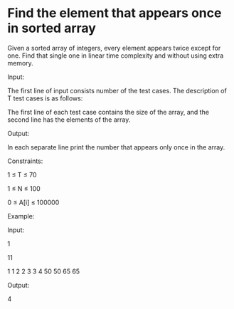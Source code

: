 # Find the element that appears once in sorted array

Given a sorted array of integers, every element appears twice except for one. Find that single one in linear time complexity and without using extra memory.







Input:



The first line of input consists number of the test cases. The description of T test cases is as follows:



The first line of each test case contains the size of the array, and the second line has the elements of the array.









Output:



In each separate line print the number that appears only once in the array.





Constraints:



1 ≤ T ≤ 70

1 ≤ N ≤ 100

0 ≤ A[i] ≤ 100000





Example:



Input:



1

11

1 1 2 2 3 3 4 50 50 65 65



Output:



4



